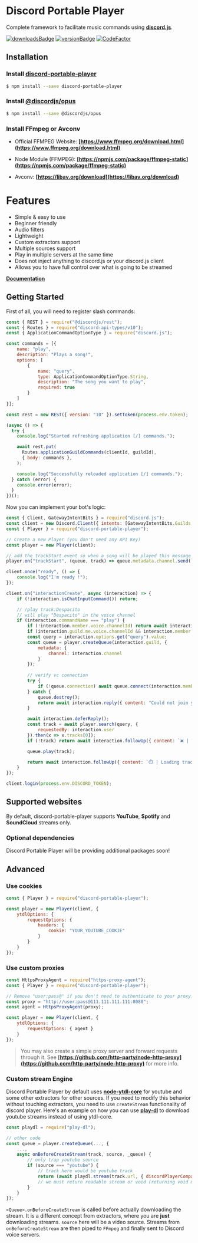 # Discord Portable Player
Complete framework to facilitate music commands using **[discord.js](https://discord.js.org)**.

[![downloadsBadge](https://img.shields.io/npm/dt/discord-portable-player?style=for-the-badge)](https://npmjs.com/discord-portable-player)
[![versionBadge](https://img.shields.io/npm/v/discord-portable-player?style=for-the-badge)](https://npmjs.com/discord-portable-player)
[![CodeFactor](https://www.codefactor.io/repository/github/lolollllo/discord-portable-player/badge/)](https://www.codefactor.io/repository/github/lolollllo/discord-portable-player/overview/)

## Installation

### Install **[discord-portable-player](https://npmjs.com/package/discord-portable-player)**

```sh
$ npm install --save discord-portable-player
```

### Install **[@discordjs/opus](https://npmjs.com/package/@discordjs/opus)**

```sh
$ npm install --save @discordjs/opus
```

### Install FFmpeg or Avconv
- Official FFMPEG Website: **[https://www.ffmpeg.org/download.html](https://www.ffmpeg.org/download.html)**

- Node Module (FFMPEG): **[https://npmjs.com/package/ffmpeg-static](https://npmjs.com/package/ffmpeg-static)**

- Avconv: **[https://libav.org/download](https://libav.org/download)**

# Features
- Simple & easy to use 
- Beginner friendly
- Audio filters 
- Lightweight 
- Custom extractors support 
- Multiple sources support 
- Play in multiple servers at the same time 
- Does not inject anything to discord.js or your discord.js client 
- Allows you to have full control over what is going to be streamed 

**[Documentation](https://discord-portable-player.js.org)**

## Getting Started

First of all, you will need to register slash commands:

```js
const { REST } = require("@discordjs/rest");
const { Routes } = require("discord-api-types/v10");
const { ApplicationCommandOptionType } = require("discord.js");

const commands = [{
    name: "play",
    description: "Plays a song!",
    options: [
        {
            name: "query",
            type: ApplicationCommandOptionType.String,
            description: "The song you want to play",
            required: true
        }
    ]
}]; 

const rest = new REST({ version: "10" }).setToken(process.env.token);

(async () => {
  try {
    console.log("Started refreshing application [/] commands.");

    await rest.put(
      Routes.applicationGuildCommands(clientId, guildId),
      { body: commands },
    );

    console.log("Successfully reloaded application [/] commands.");
  } catch (error) {
    console.error(error);
  }
})();
```

Now you can implement your bot's logic:

```js
const { Client, GatewayIntentBits } = require("discord.js");
const client = new Discord.Client({ intents: [GatewayIntentBits.Guilds, GatewayIntentBits.GuildMessages, GatewayIntentBits.MessageContent, GatewayIntentBits.GuildVoiceStates]});
const { Player } = require("discord-portable-player");

// Create a new Player (you don't need any API Key)
const player = new Player(client);

// add the trackStart event so when a song will be played this message will be sent
player.on("trackStart", (queue, track) => queue.metadata.channel.send(`🎶 | Now playing **${track.title}**!`))

client.once("ready", () => {
    console.log("I'm ready !");
});

client.on("interactionCreate", async (interaction) => {
    if (!interaction.isChatInputCommand()) return;

    // /play track:Despacito
    // will play "Despacito" in the voice channel
    if (interaction.commandName === "play") {
        if (!interaction.member.voice.channelId) return await interaction.reply({ content: "You are not in a voice channel!", ephemeral: true });
        if (interaction.guild.me.voice.channelId && interaction.member.voice.channelId !== interaction.guild.me.voice.channelId) return await interaction.reply({ content: "You are not in my voice channel!", ephemeral: true });
        const query = interaction.options.get("query").value;
        const queue = player.createQueue(interaction.guild, {
            metadata: {
                channel: interaction.channel
            }
        });
        
        // verify vc connection
        try {
            if (!queue.connection) await queue.connect(interaction.member.voice.channel);
        } catch {
            queue.destroy();
            return await interaction.reply({ content: "Could not join your voice channel!", ephemeral: true });
        }

        await interaction.deferReply();
        const track = await player.search(query, {
            requestedBy: interaction.user
        }).then(x => x.tracks[0]);
        if (!track) return await interaction.followUp({ content: `❌ | Track **${query}** not found!` });

        queue.play(track);

        return await interaction.followUp({ content: `⏱️ | Loading track **${track.title}**!` });
    }
});

client.login(process.env.DISCORD_TOKEN);
```

## Supported websites

By default, discord-portable-player supports **YouTube**, **Spotify** and **SoundCloud** streams only.

### Optional dependencies

Discord Portable Player will be providing additional packages soon!

## Advanced

### Use cookies

```js
const { Player } = require("discord-portable-player");

const player = new Player(client, {
    ytdlOptions: {
        requestOptions: {
            headers: {
                cookie: "YOUR_YOUTUBE_COOKIE"
            }
        }
    }
});
```

### Use custom proxies

```js
const HttpsProxyAgent = require("https-proxy-agent");
const { Player } = require("discord-portable-player");

// Remove "user:pass@" if you don't need to authenticate to your proxy.
const proxy = "http://user:pass@111.111.111.111:8080";
const agent = HttpsProxyAgent(proxy);

const player = new Player(client, {
    ytdlOptions: {
        requestOptions: { agent }
    }
});
```

> You may also create a simple proxy server and forward requests through it.
> See **[https://github.com/http-party/node-http-proxy](https://github.com/http-party/node-http-proxy)** for more info.

### Custom stream Engine

Discord Portable Player by default uses **[node-ytdl-core](https://github.com/fent/node-ytdl-core)** for youtube and some other extractors for other sources.
If you need to modify this behavior without touching extractors, you need to use `createStream` functionality of discord player.
Here's an example on how you can use **[play-dl](https://npmjs.com/package/play-dl)** to download youtube streams instead of using ytdl-core.

```js
const playdl = require("play-dl");

// other code
const queue = player.createQueue(..., {
    ...,
    async onBeforeCreateStream(track, source, _queue) {
        // only trap youtube source
        if (source === "youtube") {
            // track here would be youtube track
            return (await playdl.stream(track.url, { discordPlayerCompatibility : true })).stream;
            // we must return readable stream or void (returning void means telling discord-player to look for default extractor)
        }
    }
});
```

`<Queue>.onBeforeCreateStream` is called before actually downloading the stream. It is a different concept from extractors, where you are **just** downloading
streams. `source` here will be a video source. Streams from `onBeforeCreateStream` are then piped to `FFmpeg` and finally sent to Discord voice servers.
